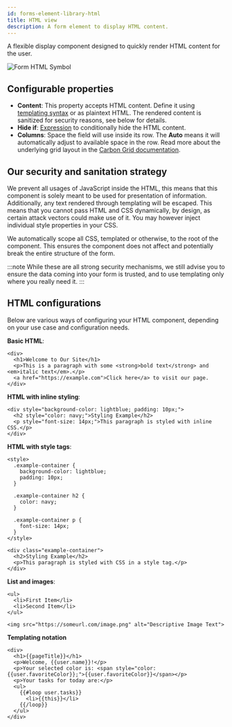 ```yaml
---
id: forms-element-library-html
title: HTML view
description: A form element to display HTML content.
---
```


A flexible display component designed to quickly render HTML content for the user.

<img src="/img/form-icons/form-html.svg" alt="Form HTML Symbol" />

## Configurable properties

- **Content**: This property accepts HTML content. Define it using [templating syntax](../configuration/forms-config-templating-syntax.md) or as plaintext HTML. The rendered content is sanitized for security reasons, see below for details.
- **Hide if**: [Expression](../../feel/language-guide/feel-expressions-introduction.md) to conditionally hide the HTML content.
- **Columns**: Space the field will use inside its row. The **Auto** means it will automatically adjust to available space in the row. Read more about the underlying grid layout in the [Carbon Grid documentation](https://carbondesignsystem.com/guidelines/2x-grid/overview).

## Our security and sanitation strategy

We prevent all usages of JavaScript inside the HTML, this means that this component is solely meant to be used for presentation of information. Additionally, any text rendered through templating will be escaped. This means that you cannot pass HTML and CSS dynamically, by design, as certain attack vectors could make use of it. You may however inject individual style properties in your CSS.

We automatically scope all CSS, templated or otherwise, to the root of the component. This ensures the component does not affect and potentially break the entire structure of the form.

:::note
While these are all strong security mechanisms, we still advise you to ensure the data coming into your form is trusted, and to use templating only where you really need it.
:::

## HTML configurations

Below are various ways of configuring your HTML component, depending on your use case and configuration needs.

**Basic HTML**:

```
<div>
  <h1>Welcome to Our Site</h1>
  <p>This is a paragraph with some <strong>bold text</strong> and <em>italic text</em>.</p>
  <a href="https://example.com">Click here</a> to visit our page.
</div>
```

**HTML with inline styling**:

```
<div style="background-color: lightblue; padding: 10px;">
  <h2 style="color: navy;">Styling Example</h2>
  <p style="font-size: 14px;">This paragraph is styled with inline CSS.</p>
</div>
```

**HTML with style tags**:

```
<style>
  .example-container {
    background-color: lightblue;
    padding: 10px;
  }

  .example-container h2 {
    color: navy;
  }

  .example-container p {
    font-size: 14px;
  }
</style>

<div class="example-container">
  <h2>Styling Example</h2>
  <p>This paragraph is styled with CSS in a style tag.</p>
</div>
```

**List and images**:

```
<ul>
  <li>First Item</li>
  <li>Second Item</li>
</ul>

<img src="https://someurl.com/image.png" alt="Descriptive Image Text">
```

**Templating notation**

```
<div>
  <h1>{{pageTitle}}</h1>
  <p>Welcome, {{user.name}}!</p>
  <p>Your selected color is: <span style="color: {{user.favoriteColor}};">{{user.favoriteColor}}</span></p>
  <p>Your tasks for today are:</p>
  <ul>
    {{#loop user.tasks}}
      <li>{{this}}</li>
    {{/loop}}
  </ul>
</div>
```
